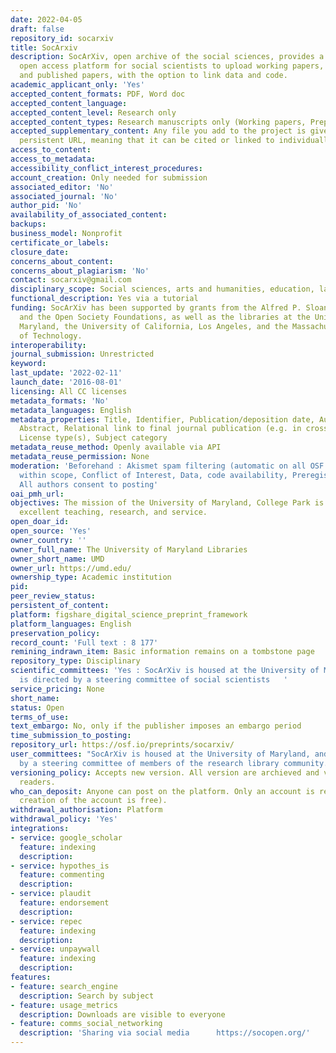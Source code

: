 ```yaml
---
date: 2022-04-05
draft: false
repository_id: socarxiv
title: SocArxiv
description: SocArXiv, open archive of the social sciences, provides a free, non-profit,
  open access platform for social scientists to upload working papers, preprints,
  and published papers, with the option to link data and code.
academic_applicant_only: 'Yes'
accepted_content_formats: PDF, Word doc
accepted_content_language:
accepted_content_level: Research only
accepted_content_types: Research manuscripts only (Working papers, Preprint and Postprint)
accepted_supplementary_content: Any file you add to the project is given a unique,
  persistent URL, meaning that it can be cited or linked to individually
access_to_content:
access_to_metadata:
accessibility_conflict_interest_procedures:
account_creation: Only needed for submission
associated_editor: 'No'
associated_journal: 'No'
author_pid: 'No'
availability_of_associated_content:
backups:
business_model: Nonprofit
certificate_or_labels:
closure_date:
concerns_about_content:
concerns_about_plagiarism: 'No'
contact: socarxiv@gmail.com
disciplinary_scope: Social sciences, arts and humanities, education, law
functional_description: Yes via a tutorial
funding: SocArXiv has been supported by grants from the Alfred P. Sloan Foundation
  and the Open Society Foundations, as well as the libraries at the University of
  Maryland, the University of California, Los Angeles, and the Massachusetts Institute
  of Technology.
interoperability:
journal_submission: Unrestricted
keyword:
last_update: '2022-02-11'
launch_date: '2016-08-01'
licensing: All CC licenses
metadata_formats: 'No'
metadata_languages: English
metadata_properties: Title, Identifier, Publication/deposition date, Author name(s),
  Abstract, Relational link to final journal publication (e.g. in crossref metadata),
  License type(s), Subject category
metadata_reuse_method: Openly available via API
metadata_reuse_permission: None
moderation: 'Beforehand : Akismet spam filtering (automatic on all OSF content), Content
  within scope, Conflict of Interest, Data, code availability, Preregistration availability,
  All authors consent to posting'
oai_pmh_url:
objectives: The mission of the University of Maryland, College Park is to provide
  excellent teaching, research, and service.
open_doar_id:
open_source: 'Yes'
owner_country: ''
owner_full_name: The University of Maryland Libraries
owner_short_name: UMD
owner_url: https://umd.edu/
ownership_type: Academic institution
pid:
peer_review_status:
persistent_of_content:
platform: figshare_digital_science_preprint_framework
platform_languages: English
preservation_policy:
record_count: 'Full text : 8 177'
remining_indrawn_item: Basic information remains on a tombstone page
repository_type: Disciplinary
scientific_committees: 'Yes : SocArXiv is housed at the University of Maryland, and
  is directed by a steering committee of social scientists   '
service_pricing: None
short_name:
status: Open
terms_of_use:
text_embargo: No, only if the publisher imposes an embargo period
time_submission_to_posting:
repository_url: https://osf.io/preprints/socarxiv/
user_committees: "SocArXiv is housed at the University of Maryland, and is directed
  by a steering committee of members of the research library community. \L"
versioning_policy: Accepts new version. All version are archieved and visible for
  readers.
who_can_deposit: Anyone can post on the platform. Only an account is required ( The
  creation of the account is free).
withdrawal_authorisation: Platform
withdrawal_policy: 'Yes'
integrations:
- service: google_scholar
  feature: indexing
  description:
- service: hypothes_is
  feature: commenting
  description:
- service: plaudit
  feature: endorsement
  description:
- service: repec
  feature: indexing
  description:
- service: unpaywall
  feature: indexing
  description:
features:
- feature: search_engine
  description: Search by subject
- feature: usage_metrics
  description: Downloads are visible to everyone
- feature: comms_social_networking
  description: 'Sharing via social media      https://socopen.org/'
---
```




